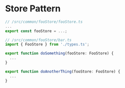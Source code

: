 # Store Pattern

```typescript
// /src/common/fooStore/fooStore.ts
...
export const fooStore = ...;
```

```typescript
// /src/common/fooStore/bar.ts
import { FooStore } from './types.ts';

export function doSomething(fooStore: FooStore) {
  ...
}

export function doAnotherThing(fooStore: FooStore) {
  ...
}
```
